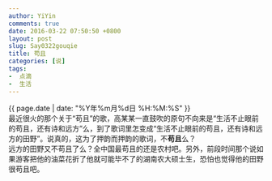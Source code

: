 ```yaml
---
author: YiYin
comments: true
date: 2016-03-22 07:50:50 +0800
layout: post
slug: Say0322gouqie
title: 苟且
categories: [说]
tags:
-  点滴
-  生活
---
```

<div class="saying">
<div class="timestamp">{{ page.date | date: "%Y年%m月%d日 %H:%M:%S" }}</div>
最近很火的那个关于“苟且”的歌，高某某一直鼓吹的原句不向来是“生活不止眼前的苟且，还有诗和远方”么，到了歌词里怎变成“生活不止眼前的苟且，还有诗和远方的田野”。说真的，这为了押韵而押韵的歌词，不<b>苟且</b>么？<br/>
远方的田野又不苟且了么？全中国最苟且的还是农村吧。另外，前段时间那个说如果游客把他的油菜花折了他就可能毕不了的湖南农大硕士生，恐怕也觉得他的田野很苟且吧。
</div>

